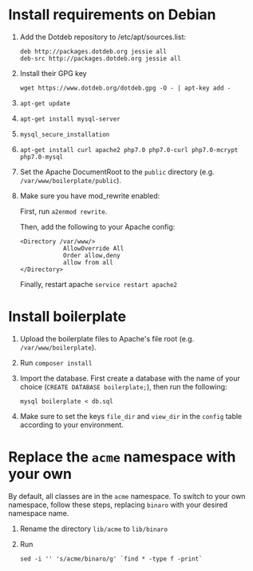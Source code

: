 # Install requirements on Debian

1. Add the Dotdeb repository to /etc/apt/sources.list:

    ```
    deb http://packages.dotdeb.org jessie all
    deb-src http://packages.dotdeb.org jessie all
    ```

2. Install their GPG key

    ```
    wget https://www.dotdeb.org/dotdeb.gpg -O - | apt-key add -
    ```

3. `apt-get update`

4. `apt-get install mysql-server`

5. `mysql_secure_installation`

6. `apt-get install curl apache2 php7.0 php7.0-curl php7.0-mcrypt php7.0-mysql`

7. Set the Apache DocumentRoot to the `public` directory (e.g. `/var/www/boilerplate/public`).

8. Make sure you have mod_rewrite enabled:

    First, run `a2enmod rewrite`.
    
    Then, add the following to your Apache config:
    
    ```
    <Directory /var/www/>
                AllowOverride All
                Order allow,deny
                allow from all
    </Directory>
    ```
    Finally, restart apache `service restart apache2`

# Install boilerplate

1. Upload the boilerplate files to Apache's file root (e.g. `/var/www/boilerplate`).

2. Run `composer install`

3. Import the database. First create a database with the name of your choice (`CREATE DATABASE boilerplate;`), then run the following:
    
    ```
    mysql boilerplate < db.sql
    ```

4. Make sure to set the keys `file_dir` and `view_dir` in the `config` table according to your environment.

# Replace the `acme` namespace with your own

By default, all classes are in the `acme` namespace. To switch to your own namespace, follow these steps, replacing `binaro` with your desired namespace name.

1. Rename the directory `lib/acme` to `lib/binaro`

2. Run 
    
    ```
    sed -i '' 's/acme/binaro/g' `find * -type f -print`
    ```
